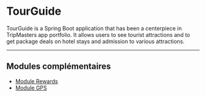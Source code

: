 # TourGuide

TourGuide is a Spring Boot application that has been a centerpiece in TripMasters app portfolio. It allows users to see tourist attractions and to get package deals on hotel stays and admission to various attractions.
***
## Modules complémentaires
* [Module Rewards](https://github.com/gwnll/ms_rewards)
* [Module GPS](https://github.com/gwnll/ms_gps)
